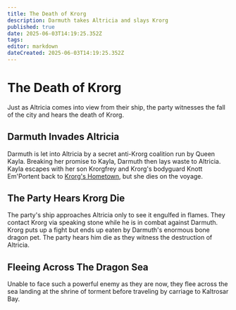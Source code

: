 ```yaml
---
title: The Death of Krorg
description: Darmuth takes Altricia and slays Krorg
published: true
date: 2025-06-03T14:19:25.352Z
tags: 
editor: markdown
dateCreated: 2025-06-03T14:19:25.352Z
---
```


# The Death of Krorg
Just as Altricia comes into view from their ship, the party witnesses the fall of the city and hears the death of Krorg. 


## Darmuth Invades Altricia
Darmuth is let into Altricia by a secret anti-Krorg coalition run by Queen Kayla. Breaking her promise to Kayla, Darmuth then lays waste to Altricia. Kayla escapes with her son Krorgfrey and Krorg's bodyguard Knott Em'Portent back to [Krorg's Hometown](/locations/Mardun/north_geskoworm), but she dies on the voyage.

## The Party Hears Krorg Die
The party's ship approaches Altricia only to see it engulfed in flames. They contact Krorg via speaking stone while he is in combat against Darmuth. Krorg puts up a fight but ends up eaten by Darmuth's enormous bone dragon pet. The party hears him die as they witness the destruction of Altricia. 


## Fleeing Across The Dragon Sea
Unable to face such a powerful enemy as they are now, they flee across the sea landing at the shrine of torment before traveling by carriage to Kaltrosar Bay.